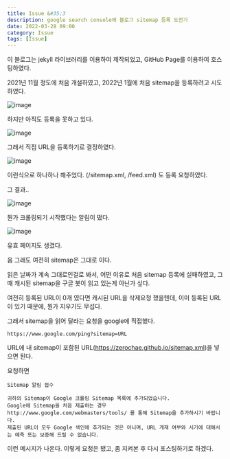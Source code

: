 ```yaml
---
title: Issue &#35;3
description: google search console에 블로그 sitemap 등록 도전기
date: 2022-03-28 09:00
category: Issue
tags: [Issue]
---
```


이 블로그는 jekyll 라이브러리를 이용하여 제작되었고, GitHub Page를 이용하여 호스팅하였다.

2021년 11월 정도에 처음 개설하였고, 2022년 1월에 처음 sitemap을 등록하려고 시도하였다.

![image](https://user-images.githubusercontent.com/84373490/160350385-477890b0-18dc-451d-a826-8b2dff8cc780.png "무수히 많은 실패들")

하지만 아직도 등록을 못하고 있다.

![image](https://user-images.githubusercontent.com/84373490/160350564-ce66be43-be2b-476c-8f35-ab5adf660842.png "sitemap 작업만 진짜 100번 커밋한 것 같다")

그래서 직접 URL을 등록하기로 결정하였다.

![image](https://user-images.githubusercontent.com/84373490/160352146-95394b34-0481-42af-9d35-3ca7e9312dc3.png)

이런식으로 하나하나 해주었다. (/sitemap.xml, /feed.xml) 도 등록 요청하였다.

그 결과..

![image](https://user-images.githubusercontent.com/84373490/160353498-36d58ab6-7200-4ab8-a526-0a2908718c3e.png)

뭔가 크롤링되기 시작했다는 알림이 떴다.

![image](https://user-images.githubusercontent.com/84373490/160352420-5060e5d2-5efa-47c6-b8df-3b9bb2448de8.png)

유효 페이지도 생겼다.

음 그래도 여전히 sitemap은 그대로 이다.

읽은 날짜가 계속 그대로인걸로 봐서, 어떤 이유로 처음 sitemap 등록에 실패하였고, 그 때 캐시된 sitemap을 구글 봇이 읽고 있는게 아닌가 싶다.

여전히 등록된 URL이 0개 였다면 캐시된 URL을 삭제요청 했을텐데, 이미 등록된 URL이 있기 때문에, 뭔가 지우기도 무섭다. 

그래서 sitemap을 읽어 달라는 요청을 google에 직접했다.

```
https://www.google.com/ping?sitemap=URL
```

URL에 내 sitemap이 포함된 URL(https://zerochae.github.io/sitemap.xml)을 넣으면 된다.

요청하면

```
Sitemap 알림 접수

귀하의 Sitemap이 Google 크롤링 Sitemap 목록에 추가되었습니다. 
Google에 Sitemap을 처음 제출하는 경우 http://www.google.com/webmasters/tools/ 를 통해 Sitemap을 추가하시기 바랍니다. 
제출된 URL이 모두 Google 색인에 추가되는 것은 아니며, URL 게재 여부와 시기에 대해서는 예측 또는 보증해 드릴 수 없습니다.
```

이런 메시지가 나온다. 이렇게 요청은 됐고, 좀 지켜본 후 다시 포스팅하기로 하겠다.